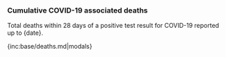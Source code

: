 ﻿### Cumulative COVID-19 associated deaths

Total deaths within 28 days of a positive test result for COVID-19 reported up to {date}.

{inc:base/deaths.md|modals}
